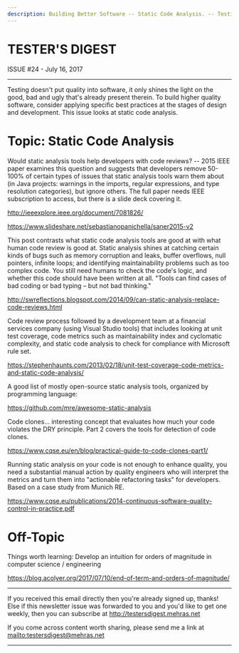 ```yaml
---
description: Building Better Software -- Static Code Analysis. -- Testing doesn't put quality into software, it only shines the light on the good, bad and ugly that's already present therein. To build higher quality software, consider applying specific best practices at the stages of design and development. This issue looks at static code analysis.
---
```


TESTER'S DIGEST
===============
ISSUE #24 - July 16, 2017

---

Testing doesn't put quality into software, it only shines the light on the good, bad and ugly that's already present therein. To build higher quality software, consider applying specific best practices at the stages of design and development. This issue looks at static code analysis.

Topic: Static Code Analysis
===========================

Would static analysis tools help developers with code reviews? -- 2015 IEEE paper examines this question and suggests that developers remove 50-100% of certain types of issues that static analysis tools warn them about (in Java projects: warnings in the imports, regular expressions, and type resolution categories), but ignore others. The full paper needs IEEE subscription to access, but there is a slide deck covering it.

<http://ieeexplore.ieee.org/document/7081826/>

<https://www.slideshare.net/sebastianopanichella/saner2015-v2>

This post contrasts what static code analysis tools are good at with what human code review is good at. Static analysis shines at catching certain kinds of bugs such as memory corruption and leaks, buffer overflows, null pointers, infinite loops; and identifying maintainability problems such as too complex code. You still need humans to check the code's logic, and whether this code should have been written at all. "Tools can find cases of bad coding or bad typing – but not bad thinking."

<http://swreflections.blogspot.com/2014/09/can-static-analysis-replace-code-reviews.html>

Code review process followed by a development team at a financial services company (using Visual Studio tools) that includes looking at unit test coverage, code metrics such as maintainability index and cyclomatic complexity, and static code analysis to check for compliance with Microsoft rule set.

<https://stephenhaunts.com/2013/02/18/unit-test-coverage-code-metrics-and-static-code-analysis/>

A good list of mostly open-source static analysis tools, organized by programming language:

<https://github.com/mre/awesome-static-analysis>

Code clones... interesting concept that evaluates how much your code violates the DRY principle. Part 2 covers the tools for detection of code clones.

<https://www.cqse.eu/en/blog/practical-guide-to-code-clones-part1/>

Running static analysis on your code is not enough to enhance quality, you need a substantial manual action by quality engineers who will interpret the metrics and turn them into "actionable refactoring tasks" for developers. Based on a case study from Munich RE.

<https://www.cqse.eu/publications/2014-continuous-software-quality-control-in-practice.pdf>


Off-Topic
=========

Things worth learning: Develop an intuition for orders of magnitude in computer science / engineering

<https://blog.acolyer.org/2017/07/10/end-of-term-and-orders-of-magnitude/>

---

If you received this email directly then you're already signed up, thanks! Else
if this newsletter issue was forwarded to you and you'd like to get one weekly,
then you can subscribe at <http://testersdigest.mehras.net>

If you come across content worth sharing, please send me a link at
<mailto:testersdigest@mehras.net>

---
